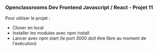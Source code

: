 ### Openclassrooms Dev Frontend Javascript / React - Projet 11

Pour utiliser le projet :  
- Cloner en local
- Installer les modules avec npm install
- Lancer avec npm start (le port 3000 doit être libre au moment de l'exécution)

